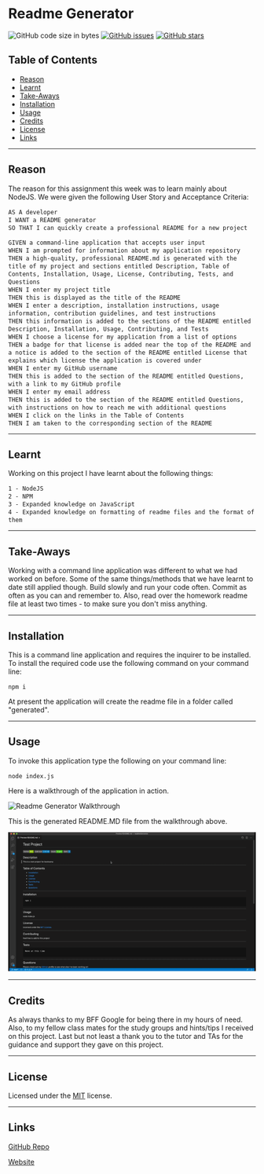 # Readme Generator
![GitHub code size in bytes](https://img.shields.io/github/languages/code-size/jdbell123/readmeGenerator)
 [![GitHub issues](https://img.shields.io/github/issues/jdbell123/readmeGenerator)](https://github.com/jdbell123/readmeGenerator/issues)
 [![GitHub stars](https://img.shields.io/github/stars/jdbell123/readmeGenerator)](https://github.com/jdbell123/readmeGenerator/stargazers)
## Table of Contents

* [Reason](#reason)
* [Learnt](#learnt)
* [Take-Aways](#Take-Aways)
* [Installation](#installation)
* [Usage](#usage)
* [Credits](#credits)
* [License](#license)
* [Links](#links)

***

## Reason

The reason for this assignment this week was to learn mainly about NodeJS. We were given the following User Story and Acceptance Criteria:

```
AS A developer
I WANT a README generator
SO THAT I can quickly create a professional README for a new project
```

```
GIVEN a command-line application that accepts user input
WHEN I am prompted for information about my application repository
THEN a high-quality, professional README.md is generated with the title of my project and sections entitled Description, Table of Contents, Installation, Usage, License, Contributing, Tests, and Questions
WHEN I enter my project title
THEN this is displayed as the title of the README
WHEN I enter a description, installation instructions, usage information, contribution guidelines, and test instructions
THEN this information is added to the sections of the README entitled Description, Installation, Usage, Contributing, and Tests
WHEN I choose a license for my application from a list of options
THEN a badge for that license is added near the top of the README and a notice is added to the section of the README entitled License that explains which license the application is covered under
WHEN I enter my GitHub username
THEN this is added to the section of the README entitled Questions, with a link to my GitHub profile
WHEN I enter my email address
THEN this is added to the section of the README entitled Questions, with instructions on how to reach me with additional questions
WHEN I click on the links in the Table of Contents
THEN I am taken to the corresponding section of the README
```

---

## Learnt

Working on this project I have learnt about the following things:

    1 - NodeJS
    2 - NPM
    3 - Expanded knowledge on JavaScript
    4 - Expanded knowledge on formatting of readme files and the format of them

---

## Take-Aways

Working with a command line application was different to what we had worked on before. Some of the same things/methods that we have learnt to date still applied though. Build slowly and run your code often. Commit as often as you can and remember to. Also, read over the homework readme file at least two times - to make sure you don't miss anything.

---

## Installation

This is a command line application and requires the inquirer to be installed. To install the required code use the following command on your command line:
```
npm i
```
At present the application will create the readme file in a folder called "generated".

---

## Usage 

To invoke this application type the following on your command line:
```
node index.js
```

Here is a walkthrough of the application in action.

![Readme Generator Walkthrough](./assets/images/readmeGenerator.gif "Readme Generator Walkthrough")

This is the generated README.MD file from the walkthrough above.

![Readme Generator - Generated README.MD File](./assets/images/sampleREADME.gif "Generated README.MD File")

---

## Credits

As always thanks to my BFF Google for being there in my hours of need. Also, to my fellow class mates for the study groups and hints/tips I received on this project. Last but not least a thank you to the tutor and TAs for the guidance and support they gave on this project. 

---

## License


Licensed under the [MIT](./LICENSE) license.


---

## Links

[GitHub Repo](https://github.com/jdbell123/readmeGenerator)

[Website](https://jdbell123.github.io/readmeGenerator/)